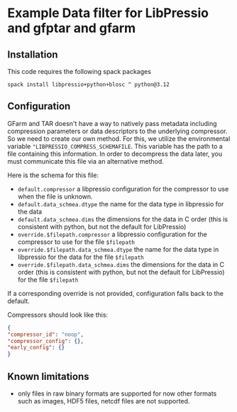 # Example Data filter for LibPressio and gfptar and gfarm

## Installation

This code requires the following spack packages

```
spack install libpressio+python+blosc ^ python@3.12
```

## Configuration

GFarm and TAR doesn't have a way to natively pass metadata including compression parameters or data descriptors to the underlying compressor.
So we need to create our own method.   For this, we utilize the environmental variable `"LIBPRESSIO_COMPRESS_SCHEMAFILE`.  This variable
has the path to a file containing this information.  In order to decompress the data later, you must communicate this file via an alternative method.

Here is the schema for this file:


+ `default.compressor` a libpressio configuration for the compressor to use when the file is unknown.
+ `default.data_schmea.dtype` the name for the data type in libpressio for the data
+ `default.data_schmea.dims` the dimensions for the data in C order (this is consistent with python, but not the default for LibPressio)
+ `override.$filepath.compressor` a libpressio configuration for the compressor to use for the file `$filepath`
+ `override.$filepath.data_schmea.dtype` the name for the data type in libpressio for the data for the file `$filepath`
+ `override.$filepath.data_schmea.dims` the dimensions for the data in C order (this is consistent with python, but not the default for LibPressio) for the file `$filepath`

If a corresponding override is not provided, configuration falls back to the  default.

Compressors should look like this:

```json
{
"compressor_id": "noop",
"compressor_config": {},
"early_config": {}
}
```

## Known limitations

+ only files in raw binary formats are supported for now other formats such as images, HDF5 files, netcdf files are not supported.
